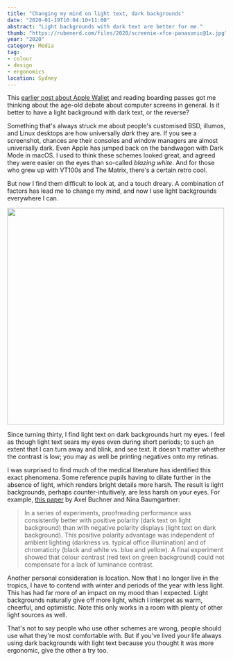 ```yaml
---
title: "Changing my mind on light text, dark backgrounds"
date: "2020-01-19T10:04:10+11:00"
abstract: "Light backgrounds with dark text are better for me."
thumb: "https://rubenerd.com/files/2020/screenie-xfce-panasonic@1x.jpg"
year: "2020"
category: Media
tag:
- colour
- design
- ergonomics
location: Sydney
---
```

This [earlier post about Apple Wallet](https://rubenerd.com/apple-wallet-boarding-pass-ergonomics/) and reading boarding passes got me thinking about the age-old debate about computer screens in general. Is it better to have a light background with dark text, or the reverse?

Something that's always struck me about people's customised BSD, illumos, and Linux desktops are how universally *dark* they are. If you see a screenshot, chances are their consoles and window managers are almost universally dark. Even Apple has jumped back on the bandwagon with Dark Mode in macOS. I used to think these schemes looked great, and agreed they were easier on the eyes than so-called *blazing white*. And for those who grew up with VT100s and The Matrix, there's a certain retro cool.

But now I find them difficult to look at, and a touch dreary. A combination of factors has lead me to change my mind, and now I use light backgrounds everywhere I can.

<p><img src="https://rubenerd.com/files/2020/screenie-xfce-panasonic@1x.jpg" srcset="https://rubenerd.com/files/2020/screenie-xfce-panasonic@1x.jpg 1x, https://rubenerd.com/files/2020/screenie-xfce-panasonic@2x.jpg 2x" alt="" style="width:500px" /></p>

Since turning thirty, I find light text on dark backgrounds hurt my eyes. I feel as though light text sears my eyes even during short periods; to such an extent that I can turn away and blink, and see text. It doesn't matter whether the contrast is low; you may as well be printing negatives onto my retinas.

I was surprised to find much of the medical literature has identified this exact phenomena. Some reference pupils having to dilate further in the absence of light, which renders bright details more harsh. The result is light backgrounds, perhaps counter-intuitively, are less harsh on your eyes. For example, [this paper](https://www.semanticscholar.org/paper/Text-background-polarity-affects-performance-of-and-Buchner-Baumgartner/5bb6ab33ea967f092ea8580ea73860fb621fac37) by Axel Buchner and Nina Baumgartner:

> In a series of experiments, proofreading performance was consistently better with positive polarity (dark text on light background) than with negative polarity displays (light text on dark background). This positive polarity advantage was independent of ambient lighting (darkness vs. typical office illumination) and of chromaticity (black and white vs. blue and yellow). A final experiment showed that colour contrast (red text on green background) could not compensate for a lack of luminance contrast.  

Another personal consideration is location. Now that I no longer live in the tropics, I have to contend with winter and periods of the year with less light. This has had far more of an impact on my mood than I expected. Light backgrounds naturally give off more light, which I interpret as warm, cheerful, and optimistic. Note this only works in a room with plenty of other light sources as well.

That's not to say people who use other schemes are wrong, people should use what they're most comfortable with. But if you've lived your life always using dark backgrounds with light text because you thought it was more ergonomic, give the other a try too.

